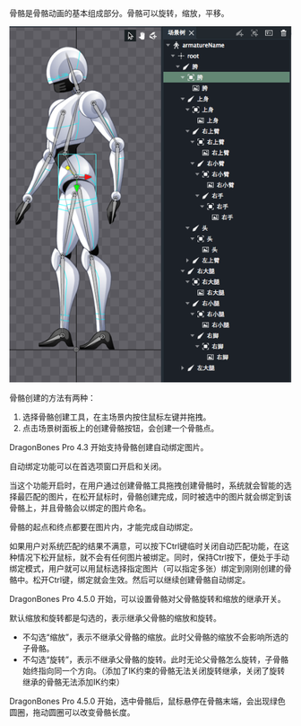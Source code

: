 
骨骼是骨骼动画的基本组成部分。骨骼可以旋转，缩放，平移。

![](p1.png)

骨骼创建的方法有两种：

1. 选择骨骼创建工具，在主场景内按住鼠标左键并拖拽。
2. 点击场景树面板上的创建骨骼按钮，会创建一个骨骼点。

DragonBones Pro 4.3 开始支持骨骼创建自动绑定图片。

自动绑定功能可以在首选项窗口开启和关闭。

当这个功能开启时，在用户通过创建骨骼工具拖拽创建骨骼时，系统就会智能的选择最匹配的图片，在松开鼠标时，骨骼创建完成，同时被选中的图片就会绑定到该骨骼上，并且骨骼会以绑定的图片命名。

骨骼的起点和终点都要在图片内，才能完成自动绑定。

如果用户对系统匹配的结果不满意，可以按下Ctrl键临时关闭自动匹配功能，在这种情况下松开鼠标，就不会有任何图片被绑定。同时，保持Ctrl按下，便处于手动绑定模式，用户就可以用鼠标选择指定图片（可以指定多张）绑定到刚刚创建的骨骼中。松开Ctrl键，绑定就会生效。然后可以继续创建骨骼自动绑定。

DragonBones Pro 4.5.0 开始，可以设置骨骼对父骨骼旋转和缩放的继承开关。

默认缩放和旋转都是勾选的，表示继承父骨骼的缩放和旋转。
* 不勾选“缩放”，表示不继承父骨骼的缩放。此时父骨骼的缩放不会影响所选的子骨骼。
* 不勾选“旋转”，表示不继承父骨骼的旋转。此时无论父骨骼怎么旋转，子骨骼始终指向同一个方向。（添加了IK约束的骨骼无法关闭旋转继承，关闭了旋转继承的骨骼无法添加IK约束）

DragonBones Pro 4.5.0 开始，选中骨骼后，鼠标悬停在骨骼末端，会出现绿色圆圈，拖动圆圈可以改变骨骼长度。
















